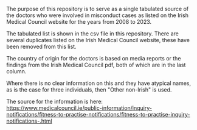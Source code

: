 The purpose of this repository is to serve as a single tabulated source of the doctors who were involved in misconduct cases as listed on the Irish Medical Council website for the years from 2008 to 2023. 

The tabulated list is shown in the csv file in this repository. There are several duplicates listed on the Irish Medical Council website, these have been removed from this list. 

The country of origin for the doctors is based on media reports or the findings from the Irish Medical Council pdf, both of which are in the last column. 

Where there is no clear information on this and they have atypical names, as is the case for three individuals, then "Other non-Irish" is used.

The source for the information is here: https://www.medicalcouncil.ie/public-information/inquiry-notifications/fitness-to-practise-notifications/fitness-to-practise-inquiry-notifications-.html
